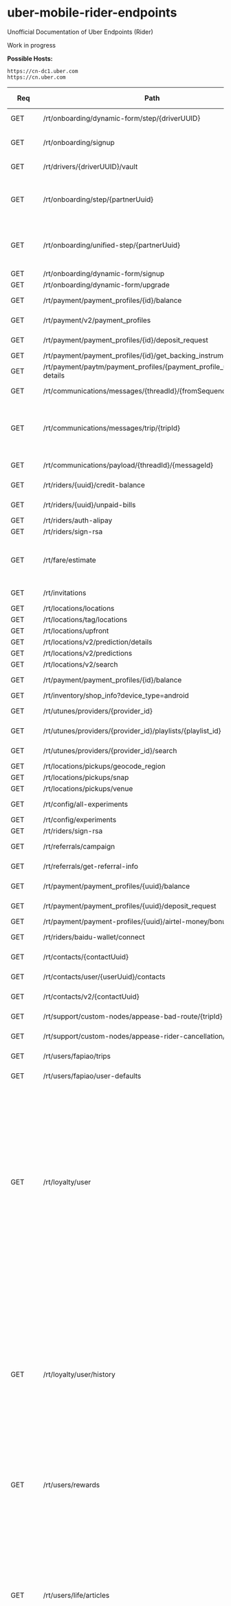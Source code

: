 # uber-mobile-rider-endpoints
Unofficial Documentation of Uber Endpoints (Rider)

Work in progress

**Possible Hosts:**


```
https://cn-dc1.uber.com 
https://cn.uber.com
```

| Req | Path | Required Headers | Required Params |
|-----|------|------------------|------------------|
| GET | /rt/onboarding/dynamic-form/step/{driverUUID} | x-uber-token ||
| GET | /rt/onboarding/signup | x-uber-device-language ||
| GET | /rt/drivers/{driverUUID}/vault | x-uber-token ||
| GET | /rt/onboarding/step/{partnerUuid} | x-uber-onboarding-variant <br /> x-uber-token ||
| GET | /rt/onboarding/unified-step/{partnerUuid} | x-uber-onboarding-variant <br /> x-uber-token ||
| GET | /rt/onboarding/dynamic-form/signup |||
| GET | /rt/onboarding/dynamic-form/upgrade |||
| GET | /rt/payment/payment_profiles/{id}/balance | x-uber-token ||
| GET | /rt/payment/v2/payment_profiles | x-uber-token ||
| GET | /rt/payment/payment_profiles/{id}/deposit_request | x-uber-token | amount |
| GET | /rt/payment/payment_profiles/{id}/get_backing_instruments |||
| GET | /rt/payment/paytm/payment_profiles/{payment_profile_uuid}/user-details |||
| GET | /rt/communications/messages/{threadId}/{fromSequenceNumber} | x-uber-token ||
| GET | /rt/communications/messages/trip/{tripId} | x-uber-token <br /> x-uber-uuid <br /> x-uber-client-name ||
| GET | /rt/communications/payload/{threadId}/{messageId} | x-uber-token ||
| GET | /rt/riders/{uuid}/credit-balance | x-uber-token ||
| GET | /rt/riders/{uuid}/unpaid-bills  | x-uber-token ||
| GET | /rt/riders/auth-alipay |||
| GET | /rt/riders/sign-rsa || input |
| GET | /rt/fare/estimate || origin_lat <br /> origin_lng <br /> vehicle_view_ids <br /> destination_lat <br /> destination_lng |
| GET | /rt/invitations  | x-uber-token ||
| GET | /rt/locations/locations |||
| GET | /rt/locations/tag/locations |||
| GET | /rt/locations/upfront |||
| GET | /rt/locations/v2/prediction/details |||
| GET | /rt/locations/v2/predictions |||
| GET | /rt/locations/v2/search |||
| GET | /rt/payment/payment_profiles/{id}/balance | x-uber-token ||
| GET | /rt/inventory/shop_info?device_type=android |||
| GET | /rt/utunes/providers/{provider_id} | x-uber-token ||
| GET | /rt/utunes/providers/{provider_id}/playlists/{playlist_id} | x-uber-token ||
| GET | /rt/utunes/providers/{provider_id}/search | x-uber-token | query |
| GET | /rt/locations/pickups/geocode_region |||
| GET | /rt/locations/pickups/snap |||
| GET | /rt/locations/pickups/venue |||
| GET | /rt/config/all-experiments | x-uber-token ||
| GET | /rt/config/experiments |||
| GET | /rt/riders/sign-rsa || input |
| GET | /rt/referrals/campaign | x-uber-token ||
| GET | /rt/referrals/get-referral-info | x-uber-token ||
| GET | /rt/payment/payment_profiles/{uuid}/balance | x-uber-token ||
| GET | /rt/payment/payment_profiles/{uuid}/deposit_request | x-uber-token | amount |
| GET | /rt/payment/payment-profiles/{uuid}/airtel-money/bonus-status |||
| GET | /rt/riders/baidu-wallet/connect | x-uber-token | pageUrl |
| GET | /rt/contacts/{contactUuid} | x-uber-token ||
| GET | /rt/contacts/user/{userUuid}/contacts | x-uber-token ||
| GET | /rt/contacts/v2/{contactUuid} | x-uber-token ||
| GET | /rt/support/custom-nodes/appease-bad-route/{tripId} | x-uber-token ||
| GET | /rt/support/custom-nodes/appease-rider-cancellation/{tripId} | x-uber-token ||
| GET | /rt/users/fapiao/trips | x-uber-token | tripType <br /> offset |
| GET | /rt/users/fapiao/user-defaults | x-uber-token ||
| GET | /rt/loyalty/user | x-uber-token <br /> x-uber-uuid <br /> x-uber-device <br /> x-uber-device-language <br /> x-uber-client-name <br /> x-uber-client-version <br /> x-uber-device-location-latitude <br /> x-uber-device-location-longitude | |
| GET | /rt/loyalty/user/history | x-uber-token <br /> x-uber-uuid <br /> x-uber-device <br /> x-uber-device-language <br /> x-uber-client-name <br /> x-uber-client-version <br /> x-uber-device-location-latitude <br /> x-uber-device-location-longitude||
| GET | /rt/users/rewards | x-uber-token | offset <br /> count <br /> type |
| GET | /rt/users/life/articles | x-uber-uuid <br /> x-uber-token <br /> x-uber-device <br /> x-uber-device-language <br /> x-uber-client-name <br /> x-uber-client-version <br /> x-uber-device-location-latitude <br /> x-uber-device-location-longitude | category |
| GET | /rt/users/life/articles/categories | x-uber-uuid <br /> x-uber-token <br /> x-uber-device <br /> x-uber-device-language <br /> x-uber-client-name <br /> x-uber-client-version <br /> x-uber-device-location-latitude <br /> x-uber-device-location-longitude ||
| GET | /rt/users/life/articles/{itemUUID} | x-uber-uuid <br /> x-uber-token <br /> x-uber-device <br /> x-uber-device-language <br /> x-uber-client-name <br /> x-uber-client-version <br /> x-uber-device-location-latitude <br /> x-uber-device-location-longitude | provider <br /> category |
| GET | /rt/admin/users/me/test_accounts | x-uber-token | role |
| GET | /rt/cardoffer/offers | x-uber-token ||
| GET | /rt/riders/get-earned-rides | x-uber-token ||
| GET | /rt/cobrand/{clientId} | x-uber-token ||
| GET | /rt/contacts/{contactUuid} | x-uber-token ||
| GET | /rt/contacts/user/{userUuid}/contacts | x-uber-token || 
| GET | /rt/locations/pickups/dynamic |||
| GET | /rt/eats/v1/get-promotion-info |||
| GET | /rt/family/group/{groupUuid} |||
| GET | /rt/family/invites |||
| GET | /rt/geocoding/reverse | x-uber-token | latitude <br /> longitude <br /> language |
| GET | /rt/product/hop/{vvid}/nearbyRoutes | x-uber-token ||
| GET | /rt/locations/pickups/venue |||
| GET | /rt/locations/pool_ads |||
| GET | /rt/mobile/lookup-upgrade | x-uber-token | appName |
| GET | /rt/onboarding/partner-onboarding-app/pitch-info |||
| GET | /rt/onboarding/partner-onboarding-app/tutorial-info |||
| GET | /rt/saffron/campaigns |||
| GET | /rt/product/city/rider-view |||
| GET | /rt/referrals/campaign | x-uber-token ||
| GET | /rt/referrals/get-referral-info | x-uber-token ||
| GET | /rt/reminders/{reminderUuid} | x-uber-token | clientId |
| GET | /rt/reminders/upcoming-for-destination-dropdown | x-uber-token | userUuid |
| GET | /rt/reservation/fare-estimate | x-uber-token <br /> | originLat <br /> originLng <br /> destinationLat <br /> destinationLng <br /> vehicleViewId |
| GET | /rt/reservation/feasibility | | originLat <br /> originLng |
| GET | /rt/reservation/list | x-uber-token ||
| GET | /rt/riders/get-estimated-pre-trip-promotion || originLat <br /> originLng <br /> vehicleViewIds |
| GET | /rt/riders/inviter-give-get-description | x-uber-token ||
| GET | /rt/riders/me/dispatch-view | x-uber-token ||
| GET | /rt/riders/{riderUuid}/unpaid-bills | x-uber-token ||
| GET | /rt/riders/sign-rsa || input |
| GET | /rt/riders/unexpired-and-valid-promotions |||
| GET | /rt/safetynet/users/{userUuid}/contacts | x-uber-token ||
| GET | /rt/trips/{tripUuid}/cancellation-info |||
| GET | /rt/trips/{tripUuid}/contacts | x-uber-token ||
| GET | /rt/trips/{tripUuid}/route | x-uber-token ||
| GET | /rt/trips/{tripUuid}/share-yo-ride | x-uber-token ||
| GET | /rt/users/notification-settings | x-uber-token <br /> x-uber-uuid <br /> x-uber-device-language ||
| POST | /rt/apps/bootstrap-rider | x-uber-token ||
| POST | /rt/business/redeem-employee-invite || request |
| POST | /rt/chat/v2/new-session | x-uber-token ||
| POST | /rt/client-promotions |||
| POST | /rt/communications/message | x-uber-token | senderId <br /> messageType <br /> clientMesssageId <br /> payload |
| POST | /rt/companies/get-company-brand | x-uber-token | request |
| POST | /rt/contacts/{contactUuid} | x-uber-token | requesterId |
| POST | /rt/contacts/{contactUuid}/message |||
| POST | /rt/contacts/v2/{contactUuid} || contactId <br /> requesterId |
| POST | /rt/drivers/{driverUuid}/send-ramen-message | x-uber-token | msg <br /> msgType |
| POST | /rt/drivers/v2/{driverUUID}/vault | x-uber-token | vault <br /> infoType|
| POST | /rt/expensecodes/get-expense-codes-for-user | x-uber-token | request |
| POST | /rt/expensecodes/get-expense-codes-metadata-for-user | x-uber-token | request |
| POST | /rt/family/bootstrap/settings || body.request |
| POST | /rt/family/group/{groupUuid} | x-uber-token ||
| POST | /rt/family/group/{groupUuid}/jobs | x-uber-token | jobUUID <br /> dc|
| POST | /rt/family/group/{groupUuid}/paymentProfiles | x-uber-token | cardNumber <br /> cardCode <br /> cardExpirationMonth <br /> cardExpirationYear <br /> billingZip <br /> paymentProfileUUID |
| POST | /rt/family/invite/redeem | x-uber-token | request |
| POST | /rt/fare/eats_estimate | x-uber-token | items <br /> vehicleViewId <br /> items <br /> vehicle_view_id|
| POST | /rt/feedback | x-uber-token | feedback |
| POST | /rt/feedback/personal_transport | x-uber-token | feedback |
| POST | /rt/feedback/search-dynamic-tags | x-uber-token | options |
| POST | /rt/inventory/reminder | x-uber-token | itemId <br /> timestamp |
| POST | /rt/invitations | x-uber-token | invitees |
| POST | /rt/invitations/{driverUUID}/nominees | x-uber-token ||
| POST | /rt/invitations/{userUuid}/contacts | x-uber-token ||
| POST | /rt/invitations/{userUuid}/invites-log | x-uber-token ||
| POST | /rt/invitations/{userUuid}/nominees | x-uber-token ||
| POST | /rt/mobile/task/create | x-uber-token | task |
| POST | /rt/mobile/task/teams | x-uber-token | clientIdentifier |
| POST | /rt/mobrec/is-eligible | x-uber-token ||
| POST | /rt/mobrec/is-trip-eligible | x-uber-token | jobUUID |
| POST | /rt/mobrec/send-email | x-uber-token | challengeId <br /> status |
| POST | /rt/mobrec/update-challenge-status | x-uber-token | challengeId <br /> status |
| POST | /rt/navigation/v2/route | x-uber-token | origin <br /> destination |
| POST | /rt/notifier/device-tokens |||
| POST | /rt/offers/activate-offers | x-uber-token | offerUuids <br /> impressionUuid |
| POST | /rt/offers/enroll-user | x-uber-token | termsVersion <br /> impressionUuid |
| POST | /rt/offers/get-user-offers | x-uber-token ||
| POST | /rt/offers/unenroll-user | x-uber-token | impressionUuid |
| POST | /rt/onboarding/documents | x-uber-token ||
| POST | /rt/onboarding/dynamic-form/signup || flow_type_city_id <br /> phone <br /> password |
| POST | /rt/onboarding/dynamic-form/upgrade || client_uuid <br /> flow_type_city_id|
| POST | /rt/onboarding/dynamic-form/verify-phone || phone_number <br /> sms_token |
| POST | /rt/onboarding/send_comms | x-uber-token | type <br /> partnerUuid|
| POST | /rt/onboarding/step/{partnerUuid} | x-uber-onboarding-variant <br /> x-uber-token | stepId |
| POST | /rt/onboarding/unified-step/{partnerUuid} | x-uber-onboarding-variant <br /> x-uber-token | stepId |
| POST | /rt/onboarding/vehicle-inspection/email/{driverUUID} | x-uber-token ||
| POST | /rt/payment/payment_profiles/ | x-uber-token | cardNumber <br /> cardCode <br /> cardExpirationMonth <br /> cardExpirationYear <br /> billingZip <br /> billingCountryIso2 <br /> tokenData <br /> tokenType <br /> token_type |
| POST | /rt/payment/payment_profiles/{id}/validation_code/send | x-uber-token ||
| POST | /rt/payment/payment-profiles/{uuid}/airtel-money/deposit | x-uber-token ||
| POST | /rt/payment/payment_profiles/{uuid}/reward | x-uber-token | rewardData |
| POST | /rt/payment/payment_profiles/{uuid}/validation_code/send | x-uber-token ||
| POST | /rt/payment/payment_profiles/{uuid}/validation_code/validate | x-uber-token | code |
| POST | /rt/payment/providers/airtel-money/account |||
| POST | /rt/payment/providers/airtel-money/account/link |||
| POST | /rt/payment/providers/airtel-money/validation-code/send || mobilePhoneNumber |
| POST | /rt/payment/providers/airtel-money/validation-code/validate || otpRequestToken |
| POST | /rt/payment/v2/payment_profiles |||
| POST | /rt/profiles/delete-profile | x-uber-token | request |
| POST | /rt/profiles/get-profiles | x-uber-token | request |
| POST | /rt/profiles/get-profile-theme-options | x-uber-token | request |
| POST | /rt/profiles/onboard-user | x-uber-token | request |
| POST | /rt/profiles/patch-profile | x-uber-token | request |
| POST | /rt/profiles/request-verification | x-uber-token | request |
| POST | /rt/profiles/update-profile | x-uber-token | request |
| POST | /rt/questions/get-employee-feedback | x-uber-token | request |
| POST | /rt/questions/record-employee-feedback | x-uber-token | request |
| POST | /rt/referrals/bulk-invitation | x-uber-token ||
| POST | /rt/referrals/create-directed-referral-code-links | x-uber-token ||
| POST | /rt/referrals/create-indirect-invite | x-uber-token ||
| POST | /rt/referrals/create-referral-code-links | x-uber-token ||
| POST | /rt/reservation/{reservationUuid} || targetPickupTimeMS <br /> pickupTimeWindowMS <br /> pickupLocation <br /> destinationLocation <br /> passengerCapacity <br /> vehicleView |
| POST | /rt/riders/create-promotion-redemption-override | x-uber-token ||
| POST | /rt/riders/me/accept-fare-split | x-uber-token ||
| POST | /rt/riders/me/add-expense-info | x-uber-token ||
| POST | /rt/riders/me/client-status | x-uber-token ||
| POST | /rt/riders/me/decline-fare-split | x-uber-token ||
| POST | /rt/riders/me/fare-estimate | x-uber-token | pickupLocation <br /> destination|
| POST | /rt/riders/me/invite-fare-split | x-uber-token | invites |
| POST | /rt/riders/me/pickup | x-uber-token | vehicleViewId <br /> pickupLocation|
| POST | /rt/riders/me/schedule-surge-drop | x-uber-token | vehicleViewId <br /> pickupLocation |
| POST | /rt/riders/me/select-payment-profile | x-uber-token ||
| POST | /rt/riders/me/select-profile | x-uber-token | profileUUID |
| POST | /rt/riders/me/set-use-credits | x-uber-token | useCredits |
| POST | /rt/riders/me/status | x-uber-token ||
| POST | /rt/riders/me/uninvite-fare-split | x-uber-token | invitee |
| POST | /rt/riders/{riderUuid}/commute-optin-state | x-uber-token | commuteOptInState |
| POST | /rt/riders/{riderUuid}/enable-emergency | x-uber-token ||
| POST | /rt/riders/update-national-id | x-uber-token | nationalId |
| POST | /rt/rtnow/add-credentials | x-uber-uuid <br /> x-uber-token | authCode |
| POST | /rt/rtnow/check-credentials | x-uber-uuid <br /> x-uber-token ||
| POST | /rt/safetynet/users/{userUuid}/create-contacts | contacts | x-uber-token |
| POST | /rt/sharetrip/fetch || request |
| POST | /rt/support/contacts/appease-bad-route | x-uber-token | tripId <br /> reasonId |
| POST | /rt/support/contacts/appease-rider-cancellation |||
| POST | /rt/support/nodes/{nodeId}/csat | x-uber-token | tripId <br > reasonId |
| POST | /rt/surge/input | x-uber-token ||
| POST | /rt/trips/{trip_id}/anonymous-number | x-uber-token | locale <br /> userType <br /> latitude <br /> longitude |
| POST | /rt/trips/{trip_id}/inbound-call | x-uber-token | locale <br /> userType <br /> latitude <br /> longittude |
| POST | /rt/trips/{tripUuid}/anonymous-on-demand | x-uber-token | context <br /> receiverUUID |
| POST | /rt/trips/{tripUuid}/rider-cancel | x-uber-token ||
| POST | /rt/trips/{tripUuid}/rider-rate | x-uber-token | rating |
| POST | /rt/trips/{tripUuid}/rider-set-info | x-uber-token ||
| POST | /rt/trips/{tripUuid}/share-with-contacts | x-uber-token | tripShareUrl <br /> senderName <br /> contacts |
| POST | /rt/users/apply-clients-promotions |x-uber-token | code|
| POST | /rt/users/authenticate-third-party ||credentials|
| POST | /rt/users/confirm-mobile |x-uber-token|mobileToken <br /> strategy|
| POST | /rt/users/fapiao/request |x-uber-token||
| POST | /rt/users/login ||password|
| POST | /rt/users/passwordless-signup |||
| POST | /rt/users/passwordless-signup/add-password |x-uber-token||
| POST | /rt/users/picture |x-uber-token| picture|
| POST | /rt/users/request-mobile-confirmation |x-uber-token| user_uuid|
| POST | /rt/users/request-sms-verification ||phone_number|
| POST | /rt/users/reset-password |||
| POST | /rt/users/rewards/{itemUUID}/action |x-uber-token|type|
| POST | /rt/users/tag-user-public |x-uber-token|name|
| POST | /rt/users/third-party-identities |x-uber-token|identityType|
| POST | /rt/users/two-factor-auth |||
| POST | /rt/users/v2/request-mobile-confirmation |x-uber-token||
| POST | /rt/users/v2/verify-password |x-uber-token|password|
| POST | /rt/users/validate-promotion ||promotionCode <br /> confirmed|
| POST | /rt/users/verify-password |x-uber-token | password <br /> app <br /> device |
| POST | /rt/utunes/providers/{id}/start_trial |x-uber-token|trial|
| POST | /rt/utunes/rider/handshake |x-uber-token|provider_id <br />trip_uuid<br />access_token|
| DELETE | /rt/payment/payment_profiles/{uuid}/ | x-uber-token ||
| DELETE | /rt/locations/tag/locations/{tag} | x-uber-token ||
| DELETE | /rt/inventory/reminder/{uuid} |||
| DELETE | /rt/invitations/{driverUUID}/contacts |||
| DELETE | /rt/payment/payment_profiles/{uuid}/ | x-uber-token ||
| DELETE | /rt/family/group/{groupUuid} | x-uber-token ||
| DELETE | /rt/family/group/{groupUuid}/members/{memberUuid} |||
| DELETE | /rt/invitations/{userUuid}/contacts |||
| DELETE | /rt/notifier/device-tokens/{deviceToken} |||
| DELETE | /rt/payment/v2/payment_profiles/{uuid} |||
| DELETE | /rt/reservation/{reservationUuid} | x-uber-token ||
| DELETE | /rt/users/third-party-identities/{identityType} |||

**PUT:**

```
/rt/payment/client_bills/{bill_uuid}
/rt/payment/v2/payment_profiles/{uuid}
/rt/riders/{uuid}/confirm-mobile
/rt/riders/{uuid}/confirm-mobile
/rt/locations/tag/locations/{tag}
/rt/inventory/reminder/{uuid}
/rt/invitations/{driverUUID}/privacy
/rt/payment/client_bills/charge_synchronously/{billUuid}
/rt/payment/client_bills/charge_synchronously/{billUuid}
/rt/users/update-password
/rt/users/v3/forgot-password
/rt/family/group
/rt/family/group/{groupUuid}/members
/rt/payment/client_bills/{uuid}
/rt/payment/v2/payment_profiles/{uuid}
/rt/reservation/new
/rt/riders/me/suspend-walk-direction
/rt/riders/{riderUuid}/disable-emergency
/rt/safetynet/users/{userUuid}/delete-contacts
```

```
